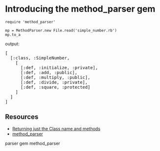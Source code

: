 # Introducing the method_parser gem

    require 'method_parser'

    mp = MethodParser.new File.read('simple_number.rb')
    mp.to_a

output:

<pre>
[
  [:class, :SimpleNumber, 
    [
      [:def, :initialize, :private], 
      [:def, :add, :public], 
      [:def, :multiply, :public], 
      [:def, :divide, :private], 
      [:def, :square, :protected]
    ]
  ]
] 
</pre>

## Resources

* [Returning just the Class name and methods](http://www.jamesrobertson.eu/snippets/2014/jul/18/returning-just-the-class-name-and-methods.html)
* [method_parser](https://rubygems.org/gems/method_parser)

parser gem method_parser

